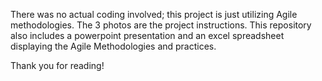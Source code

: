 There was no actual coding involved; this project is just utilizing Agile methodologies.
The 3 photos are the project instructions.
This repository also includes a powerpoint presentation and an excel spreadsheet displaying the Agile Methodologies and practices.

Thank you for reading!
